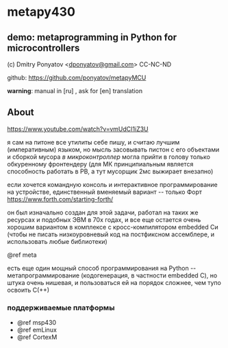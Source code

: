 # metapy430
## demo: metaprogramming in Python for microcontrollers

(c) Dmitry Ponyatov <<dponyatov@gmail.com>> CC-NC-ND

github: https://github.com/ponyatov/metapyMCU

**warning**: manual in [ru] , ask for [en] translation

## About

https://www.youtube.com/watch?v=vmUdCI1iZ3U

я сам на питоне все утилиты себе пишу, и считаю лучшим (императивным) языком,
но мысль засовывать пистон c его объектами и сборкой мусора
*в микроконтроллер* могла прийти в голову только обкуренному фронтендеру
(для МК принципиальным является способность работать в РВ,
а тут мусорщик 2мс выжирает внезапно)

если хочется командную консоль и интерактивное программирование на устройстве,
единственный вменяемый вариант -- только Форт https://www.forth.com/starting-forth/

он был изначально создан для этой задачи, работал на таких же ресурсах и
подобных ЭВМ в 70х годах, и все еще остается очень хорошим вариантом
в комплексе с кросс-компилятором embedded Си (чтобы не писать низкоуровневый код
на постфиксном ассемблере, и использовать любые библиотеки)

@ref meta

есть еще один мощный способ программирования на Python -- метапрограммирование 
(кодогенерация, в частности embedded C), но штука очень нишевая, 
и пользоваться ей на порядок сложнее, чем тупо освоить C(++)

### поддерживаемые платформы

* @ref msp430
* @ref emLinux
* @ref CortexM
